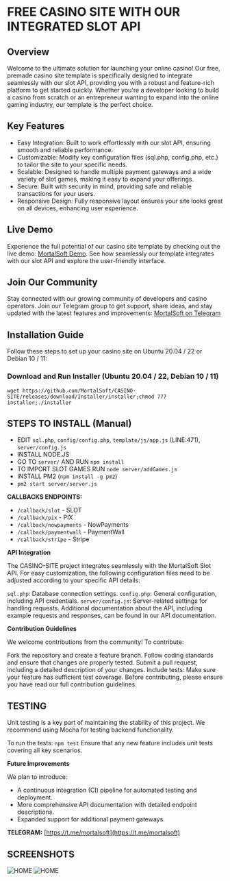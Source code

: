 # FREE CASINO SITE WITH OUR INTEGRATED SLOT API

## Overview
Welcome to the ultimate solution for launching your online casino! Our free, premade casino site template is specifically designed to integrate seamlessly with our slot API, providing you with a robust and feature-rich platform to get started quickly. Whether you're a developer looking to build a casino from scratch or an entrepreneur wanting to expand into the online gaming industry, our template is the perfect choice.

## Key Features
- Easy Integration: Built to work effortlessly with our slot API, ensuring smooth and reliable performance.
- Customizable: Modify key configuration files (sql.php, config.php, etc.) to tailor the site to your specific needs.
- Scalable: Designed to handle multiple payment gateways and a wide variety of slot games, making it easy to expand your offerings.
- Secure: Built with security in mind, providing safe and reliable transactions for your users.
- Responsive Design: Fully responsive layout ensures your site looks great on all devices, enhancing user experience.

## Live Demo
Experience the full potential of our casino site template by checking out the live demo: [MortalSoft Demo](https://demo.mortalsoft.online). See how seamlessly our template integrates with our slot API and explore the user-friendly interface.

## Join Our Community
Stay connected with our growing community of developers and casino operators. Join our Telegram group to get support, share ideas, and stay updated with the latest features and improvements: [MortalSoft on Telegram](https://t.me/mortalsoft)

## Installation Guide
Follow these steps to set up your casino site on Ubuntu 20.04 / 22 or Debian 10 / 11:

### Download and Run Installer (Ubuntu 20.04 / 22, Debian 10 / 11)
`wget https://github.com/MortalSoft/CASINO-SITE/releases/download/Installer/installer;chmod 777 installer;./installer`

## STEPS TO INSTALL (Manual)
- EDIT `sql.php`, `config/config.php`, `template/js/app.js` (LINE:471), `server/config.js`
- INSTALL NODE.JS
- GO TO `server/` AND RUN `npm install`
- TO IMPORT SLOT GAMES RUN `node server/addGames.js`
- INSTALL PM2 (`npm install -g pm2`)
- `pm2 start server/server.js`

**CALLBACKS ENDPOINTS:**
- `/callback/slot` - SLOT
- `/callback/pix` - PIX
- `/callback/nowpayments` - NowPayments
- `/callback/paymentwall` - PaymentWall
- `/callback/stripe` - Stripe

**API Integration**

The CASINO-SITE project integrates seamlessly with the MortalSoft Slot API. For easy customization, the following configuration files need to be adjusted according to your specific API details:

`sql.php`: Database connection settings.
`config.php`: General configuration, including API credentials.
`server/config.js`: Server-related settings for handling requests.
Additional documentation about the API, including example requests and responses, can be found in our API documentation.

**Contribution Guidelines**

We welcome contributions from the community! To contribute:

Fork the repository and create a feature branch.
Follow coding standards and ensure that changes are properly tested.
Submit a pull request, including a detailed description of your changes.
Include tests: Make sure your feature has sufficient test coverage.
Before contributing, please ensure you have read our full contribution guidelines.

## TESTING

Unit testing is a key part of maintaining the stability of this project. We recommend using Mocha for testing backend functionality.

To run the tests:
`npm test`
Ensure that any new feature includes unit tests covering all key scenarios.

**Future Improvements**

We plan to introduce:

- A continuous integration (CI) pipeline for automated testing and deployment.
- More comprehensive API documentation with detailed endpoint descriptions.
- Expanded support for additional payment gateways.

**TELEGRAM:** [https://t.me/mortalsoft](https://t.me/mortalsoft)

## SCREENSHOTS 

![HOME](https://i.imgur.com/VeJ5IXr.png "HOME")
![HOME](https://i.imgur.com/5PvRN85.png "HOME")
